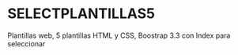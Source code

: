 # SELECTPLANTILLAS5
Plantillas web, 5 plantillas HTML y CSS, Boostrap 3.3 con Index para seleccionar
